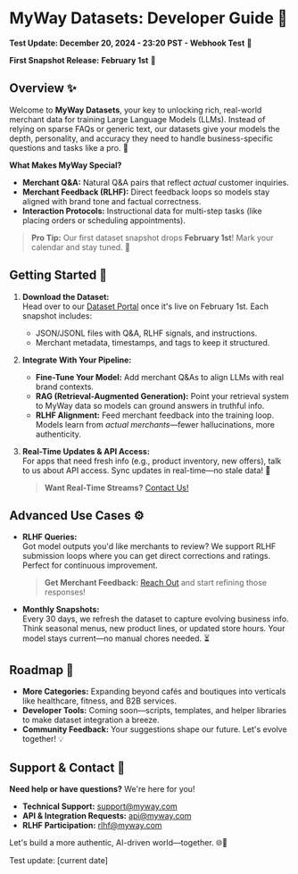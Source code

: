 # MyWay Datasets: Developer Guide 🚀 <!-- {docsify-ignore-all} -->

**Test Update: December 20, 2024 - 23:20 PST - Webhook Test** 🔄

**First Snapshot Release:** **February 1st** 📅

## Overview ✨

Welcome to **MyWay Datasets**, your key to unlocking rich, real-world merchant data for training Large Language Models (LLMs). Instead of relying on sparse FAQs or generic text, our datasets give your models the depth, personality, and accuracy they need to handle business-specific questions and tasks like a pro. 🎉

**What Makes MyWay Special?**
- **Merchant Q&A:** Natural Q&A pairs that reflect *actual* customer inquiries.
- **Merchant Feedback (RLHF):** Direct feedback loops so models stay aligned with brand tone and factual correctness.
- **Interaction Protocols:** Instructional data for multi-step tasks (like placing orders or scheduling appointments).

> **Pro Tip:** Our first dataset snapshot drops **February 1st**! Mark your calendar and stay tuned. 🎯

## Getting Started 🏁

1. **Download the Dataset:**  
   Head over to our [Dataset Portal](#) once it's live on February 1st. Each snapshot includes:
   - JSON/JSONL files with Q&A, RLHF signals, and instructions.
   - Merchant metadata, timestamps, and tags to keep it structured.

2. **Integrate With Your Pipeline:**  
   - **Fine-Tune Your Model:** Add merchant Q&As to align LLMs with real brand contexts.
   - **RAG (Retrieval-Augmented Generation):** Point your retrieval system to MyWay data so models can ground answers in truthful info.
   - **RLHF Alignment:** Feed merchant feedback into the training loop. Models learn from *actual merchants*—fewer hallucinations, more authenticity.

3. **Real-Time Updates & API Access:**  
   For apps that need fresh info (e.g., product inventory, new offers), talk to us about API access. Sync updates in real-time—no stale data! 🔄  
   > **Want Real-Time Streams?** [Contact Us!](#)

## Advanced Use Cases ⚙️

- **RLHF Queries:**  
  Got model outputs you'd like merchants to review? We support RLHF submission loops where you can get direct corrections and ratings. Perfect for continuous improvement.  
  > **Get Merchant Feedback:** [Reach Out](#) and start refining those responses!

- **Monthly Snapshots:**  
  Every 30 days, we refresh the dataset to capture evolving business info. Think seasonal menus, new product lines, or updated store hours. Your model stays current—no manual chores needed. ⏳

## Roadmap 🔮

- **More Categories:** Expanding beyond cafés and boutiques into verticals like healthcare, fitness, and B2B services.
- **Developer Tools:** Coming soon—scripts, templates, and helper libraries to make dataset integration a breeze.  
- **Community Feedback:** Your suggestions shape our future. Let's evolve together! 💡

## Support & Contact 🤝

**Need help or have questions?** We're here for you!

- **Technical Support:** [support@myway.com](mailto:support@myway.com)
- **API & Integration Requests:** [api@myway.com](mailto:api@myway.com)
- **RLHF Participation:** [rlhf@myway.com](mailto:rlhf@myway.com)

Let's build a more authentic, AI-driven world—together. 🌐💙

Test update: [current date]
